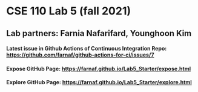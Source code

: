 # CSE 110 Lab 5 (fall 2021)

## Lab partners: Farnia Nafarifard, Younghoon Kim

#### Latest issue in Github Actions of Continuous Integration Repo: https://github.com/farnaf/github-actions-for-ci/issues/7
#### Expose GitHub Page: https://farnaf.github.io/Lab5_Starter/expose.html
#### Explore GitHub Page: https://farnaf.github.io/Lab5_Starter/explore.html
